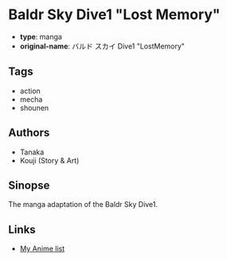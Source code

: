 # Baldr Sky Dive1 "Lost Memory"

-   **type**: manga
-   **original-name**: バルド スカイ Dive1 "LostMemory"

## Tags

-   action
-   mecha
-   shounen

## Authors

-   Tanaka
-   Kouji (Story & Art)

## Sinopse

The manga adaptation of the Baldr Sky Dive1.

## Links

-   [My Anime list](https://myanimelist.net/manga/24837/Baldr_Sky_Dive1_Lost_Memory)

